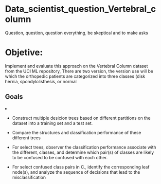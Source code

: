 # Data_scientist_question_Vertebral_column
Question, question, question everything, be skeptical and to make asks

# Objetive: 
<p> Implement and evaluate this approach on the Vertebral Column dataset from the UCI ML repository, There are two version, the version use will be which the orthopedic patients are categorized into three classes (disk hernia, spondylolisthesis, or normal</p>

## Goals
<li>

- Construct multiple desicion trees based on different partitions on the dataset into a training set and a test set. 

- Compare the structures and classification performance of these different trees

- For select trees, observer the classification performance associate with the different, classes, and determine which pair(s) of classes are likely to be confused to be confused with each other.

- For select confused class pairs in C., identify the corresponding leaf node(s), and analyze the sequence of decisions that lead to the misclassification
</li>
